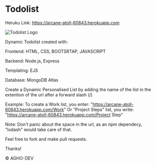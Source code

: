 # Todolist
Heruku Link: https://arcane-atoll-60843.herokuapp.com

![Todolist Logo](https://camo.githubusercontent.com/795a913d179054a64feb2be208bd685c873d0d2e15ffd54cffb292d479682ad8/68747470733a2f2f6d656469612e67697068792e636f6d2f6d656469612f74716d514d4f4d544c4847466d5667664d4d2f67697068792e676966)

Dynamic Todolist created with:

Frontend: HTML, CSS, BOOTSRTAP, JAVASCRIPT

Backend: Node.js, Express

Templating: EJS

Database: MongoDB Atlas


Create a Dynamic Personalised List by adding the name of the list in the extention of the url after a forward slash (/)

Example: To create a Work list, you enter: "https://arcane-atoll-60843.herokuapp.com/Work"
 Or "Project Steps" list, you write: "https://arcane-atoll-60843.herokuapp.com/Project Step" 
 
 
 Note: Don't panic about the space in the url, as an npm dependecy, "lodash" would take care of that.
 
 Feel free to fork and make pull requests.
 
 Thanks!
 
 
 
 © AGHO-DEV
